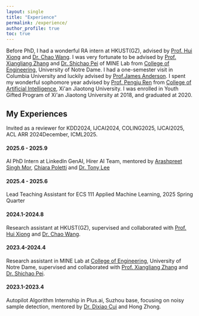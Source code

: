 ```yaml
---
layout: single
title: "Experience"
permalink: /experience/
author_profile: true
toc: true
---
```


Before PhD, I had a wonderful RA intern at HKUST(GZ), advised by [Prof. Hui Xiong](https://scholar.google.com/citations?user=cVDF1tkAAAAJ&hl=en) and [Dr. Chao Wang](https://scholar.google.com/citations?hl=zh-CN&user=j08V64UAAAAJ&view_op=list_works&sortby=pubdate). I was very fortunate to be advised by [Prof. Xiangliang Zhang](https://engineering.nd.edu/faculty/xiangliang-zhang/) and [Dr. Shichao Pei](https://scpei.github.io/) of MINE Lab from [College of Engineering](https://engineering.nd.edu/), University of Notre Dame. I had a one-semester visit in Columbia University and luckily advised by [Prof.James Anderson](http://www.columbia.edu/~ja3451/). I spent my wonderful sophomore year advised by [Prof. Pengju Ren](https://gr.xjtu.edu.cn/en/web/pengjuren) from [College of Artificial Intelligence](https://iair.xjtu.edu.cn/), Xi'an Jiaotong University. I was enrolled in Youth Gifted Program of Xi'an Jiaotong University at 2018, and graduated at 2020.

## My Experiences

Invited as a reviewer for KDD2024, IJCAI2024, COLING2025, IJCAI2025, ACL ARR 2024December, ICML2025.

#### 2025.6 - 2025.9

AI PhD Intern at LinkedIn GenAI, Hirer AI Team, mentored by [Arashpreet Singh Mor](https://www.linkedin.com/in/arashpreet-singh/), [Chiara Poletti](https://www.linkedin.com/in/chiarapoletti/) and [Dr. Tony Lee](https://scholar.google.com/citations?hl=en&user=KFoNfF0AAAAJ&view_op=list_works&sortby=pubdate)

#### 2025.4 - 2025.6

Lead Teaching Assistant for ECS 111 Applied Machine Learning, 2025 Spring Quarter

#### 2024.1-2024.8

Research assistant at HKUST(GZ), supervised and collaborated with [Prof. Hui Xiong]([https://scholar.google.com/citations?user=cVDF1tkAAAAJ&hl=en]) and [Dr. Chao Wang](https://scholar.google.com/citations?hl=zh-CN&user=j08V64UAAAAJ&view_op=list_works&sortby=pubdate).

#### 2023.4-2024.4

Research assistant in MINE Lab at [College of Engineering](https://engineering.nd.edu/), University of Notre Dame, supervised 
and collaborated with [Prof. Xiangliang Zhang](https://engineering.nd.edu/faculty/xiangliang-zhang/) and [Dr. Shichao Pei](https://scpei.github.io/).

#### 2023.1-2023.4

Autopilot Algorithm Internship in Plus.ai, Suzhou base, focusing on noisy sample detection, mentored by [Dr. Dixiao Cui](https://www.linkedin.com/in/dixiaocui/) and Hong Zhong.